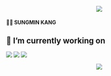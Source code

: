 <div align=center> 

<a href="https://hits.seeyoufarm.com"><img src="https://hits.seeyoufarm.com/api/count/incr/badge.svg?url=https%3A%2F%2Fgithub.com%2Fready2drop&count_bg=%235EF506&title_bg=%23555555&icon=&icon_color=%23E7E7E7&title=Hits&edge_flat=false"/></a>

</div>

<h4> 🧑‍💻 SUNGMIN KANG </h4>

<h2>🔭 I’m currently working on</h2>

<img src="https://img.shields.io/badge/OpenCV-5C3EE8?style=flat-square&logo=OpenCV&logoColor=white"/></a> 
<img src="https://img.shields.io/badge/Pytorch-EE4C2C?style=flat-square&logo=Pytorch&logoColor=white"/></a> 
<img src="https://img.shields.io/badge/Python-3766AB?style=flat-square&logo=Python&logoColor=white"/></a> <br>

<!-- <h4> 🎓 MS in Artificial Intelligence </h4>
<h4> Artificial Intelligence,  DGU, Republic of Korea </h4>

💖 Interesting
Medical image (X-ray, MRI) analysis 
Machine learning & Deep learning  -->





<p align="center">
<!--   <a href="https://velog.io/@rkdtjdals97"><img src="https://img.shields.io/badge/ready2drop-11B48A?style=flat-square&logo=Vimeo&logoColor=white&link=https://velog.io/@rkdtjdals97"/></a>&nbsp -->
  <a href="mailto:0kangsungmin@gmail.com"><img src="https://img.shields.io/badge/Gmail-d14836?style=flat-square&logo=Gmail&logoColor=white&link=0kangsungmin@gmail.com"/></a>
</p>


